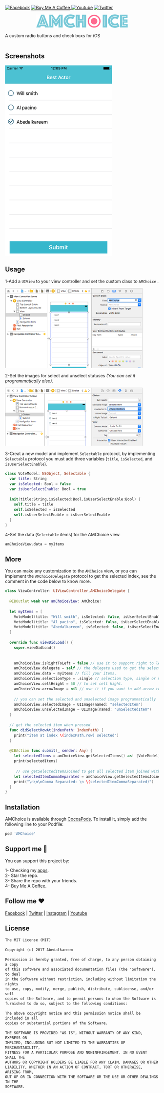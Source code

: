 [![Facebook](https://img.shields.io/badge/follow-facebook-4267B2)](https://www.facebook.com/Abedalkareem.Omreyh)
<a href="https://www.buymeacoffee.com/abedalkareem" target="_blank"><img src="https://www.buymeacoffee.com/assets/img/custom_images/orange_img.png" alt="Buy Me A Coffee" style="height: 20px !important;width: 100px !important; box-shadow: 0px 3px 2px 0px rgba(190, 190, 190, 0.5) !important;-webkit-box-shadow: 0px 3px 2px 0px rgba(190, 190, 190, 0.5) !important;" > </a>
[![Youtube](https://img.shields.io/badge/subscribe-youtube-c4302b)](https://www.youtube.com/c/Omreyh)
[![Twitter](https://img.shields.io/badge/follow-twitter-00acee)](https://twitter.com/abedalkareemomr)

<p align="center">
 <img src="https://github.com/Abedalkareem/AMChoice/blob/master/amchoice.png" width="300" >
</p>


A custom radio buttons and check boxs for iOS 
<br>
<br>

## Screenshots

<img src="https://raw.githubusercontent.com/Abedalkareem/AMChoice/master/screenshots/Screen%20Shot.png"  width="350">

## Usage

1-Add a `UIView` to your view controller and set the custom class to `AMChoice` .  

<img src="https://raw.githubusercontent.com/Abedalkareem/AMChoice/master/screenshots/help1.png"  width="450">

2-Set the images for select and unselect statuses *(You can set it programmatically also)*.  

<img src="https://raw.githubusercontent.com/Abedalkareem/AMChoice/master/screenshots/help2.png"  width="450">

3-Creat a new model and implement `Selectable` protocol, by implementing `Selectable` protocol you must add three variables (`title`, `isSelected`, and `isUserSelectEnable`).   
```swift
class VoteModel: NSObject, Selectable {
  var title: String
  var isSelected: Bool = false
  var isUserSelectEnable: Bool = true 
    
  init(title:String,isSelected:Bool,isUserSelectEnable:Bool) {
    self.title = title
    self.isSelected = isSelected
    self.isUserSelectEnable = isUserSelectEnable
  }
}
```

4-Set the data (`Selectable` items) for the AMChoice view.
```swift
amChoiceView.data = myItems 
```

## More

You can make any customization to the `AMChoice` view, or you can implement the `AMChoiceDelegate` protocol to get the selected index, see the comment in the code below to know more.  
```swift
class ViewController: UIViewController,AMChoiceDelegate {

  @IBOutlet weak var amChoiceView: AMChoice!
  
  let myItems = [
    VoteModel(title: "Will smith", isSelected: false, isUserSelectEnable: true),
    VoteModel(title: "Al pacino", isSelected: false, isUserSelectEnable: true),
    VoteModel(title: "Abedalkareem", isSelected: false, isUserSelectEnable: true),
  ]
    
  override func viewDidLoad() {
    super.viewDidLoad()
        
        
    amChoiceView.isRightToLeft = false // use it to support right to left language.
    amChoiceView.delegate = self // the delegate used to get the selected item when pressed.
    amChoiceView.data = myItems // fill your items.
    amChoiceView.selectionType = .single // selection type, single or multiple.
    amChoiceView.cellHeight = 50 // to set cell hight.
    amChoiceView.arrowImage = nil // use it if you want to add arrow to the cell.
        
    // you can set the selected and unselected image programmatically
    amChoiceView.selectedImage = UIImage(named: "selectedItem")
    amChoiceView.unselectedImage = UIImage(named: "unSelectedItem")
  }
    
  // get the selected item when pressed
  func didSelectRowAt(indexPath: IndexPath) {
    print("item at index \(indexPath.row) selected")
  }

  @IBAction func submit(_ sender: Any) {
    let selectedItems = amChoiceView.getSelectedItems() as! [VoteModel] // use getSelectedItems to get all selected item
    print(selectedItems)
    
     // use getSelectedItemsJoined to get all selected item joined with separator (if the selection type multiple)
    let selectedItemCommaSeparated = amChoiceView.getSelectedItemsJoined(separator: ",") 
    print("\n\n\nComma Separated: \n \(selectedItemCommaSeparated)")
  }
}
```

## Installation

AMChoice is available through [CocoaPods](https://cocoapods.org). To install
it, simply add the following line to your Podfile:

```ruby
pod 'AMChoice'
```

## Support me 🚀  

You can support this project by:  

1- Checking my [apps](https://apps.apple.com/us/developer/id928910207).  
2- Star the repo.  
3- Share the repo with your friends.  
4- [Buy Me A Coffee](https://www.buymeacoffee.com/abedalkareem).  

## Follow me ❤️  

[Facebook](https://www.facebook.com/Abedalkareem.Omreyh/) | [Twitter](https://twitter.com/abedalkareemomr) | [Instagram](https://instagram.com/abedalkareemomreyh/) | [Youtube](https://www.youtube.com/user/AbedalkareemOmreyh)


## License

```
The MIT License (MIT)

Copyright (c) 2017 Abedalkareem

Permission is hereby granted, free of charge, to any person obtaining a copy
of this software and associated documentation files (the "Software"), to deal
in the Software without restriction, including without limitation the rights
to use, copy, modify, merge, publish, distribute, sublicense, and/or sell
copies of the Software, and to permit persons to whom the Software is
furnished to do so, subject to the following conditions:

The above copyright notice and this permission notice shall be included in all
copies or substantial portions of the Software.

THE SOFTWARE IS PROVIDED "AS IS", WITHOUT WARRANTY OF ANY KIND, EXPRESS OR
IMPLIED, INCLUDING BUT NOT LIMITED TO THE WARRANTIES OF MERCHANTABILITY,
FITNESS FOR A PARTICULAR PURPOSE AND NONINFRINGEMENT. IN NO EVENT SHALL THE
AUTHORS OR COPYRIGHT HOLDERS BE LIABLE FOR ANY CLAIM, DAMAGES OR OTHER
LIABILITY, WHETHER IN AN ACTION OF CONTRACT, TORT OR OTHERWISE, ARISING FROM,
OUT OF OR IN CONNECTION WITH THE SOFTWARE OR THE USE OR OTHER DEALINGS IN THE
SOFTWARE.
```
